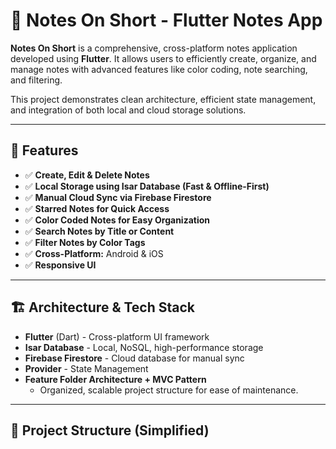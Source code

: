 # 📝 Notes On Short - Flutter Notes App

**Notes On Short** is a comprehensive, cross-platform notes application developed using **Flutter**. It allows users to efficiently create, organize, and manage notes with advanced features like color coding, note searching, and filtering.

This project demonstrates clean architecture, efficient state management, and integration of both local and cloud storage solutions.

---

## 🚀 Features
- ✅ **Create, Edit & Delete Notes**
- ✅ **Local Storage using Isar Database (Fast & Offline-First)**
- ✅ **Manual Cloud Sync via Firebase Firestore**
- ✅ **Starred Notes for Quick Access**
- ✅ **Color Coded Notes for Easy Organization**
- ✅ **Search Notes by Title or Content**
- ✅ **Filter Notes by Color Tags**
- ✅ **Cross-Platform:** Android & iOS
- ✅ **Responsive UI**

---

## 🏗️ Architecture & Tech Stack
- **Flutter** (Dart) - Cross-platform UI framework
- **Isar Database** - Local, NoSQL, high-performance storage
- **Firebase Firestore** - Cloud database for manual sync
- **Provider** - State Management
- **Feature Folder Architecture + MVC Pattern**
  - Organized, scalable project structure for ease of maintenance.

---

## 📂 Project Structure (Simplified)
